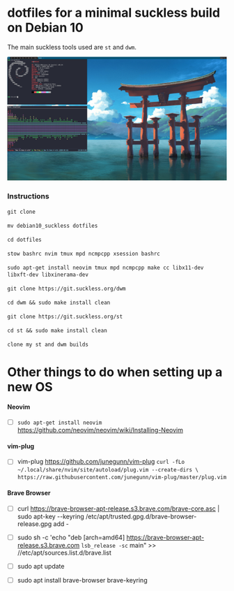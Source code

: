 # dotfiles for a minimal suckless build on Debian 10

The main suckless tools used are `st` and `dwm`. 

![screenshots](screenshots/pic.png)

### Instructions

```
git clone

mv debian10_suckless dotfiles

cd dotfiles

stow bashrc nvim tmux mpd ncmpcpp xsession bashrc 

sudo apt-get install neovim tmux mpd ncmpcpp make cc libx11-dev libxft-dev libxinerama-dev

git clone https://git.suckless.org/dwm

cd dwm && sudo make install clean

git clone https://git.suckless.org/st

cd st && sudo make install clean

clone my st and dwm builds
```


# Other things to do when setting up a new OS

#### Neovim

- [ ] `sudo apt-get install neovim` https://github.com/neovim/neovim/wiki/Installing-Neovim

#### vim-plug

- [ ] vim-plug https://github.com/junegunn/vim-plug  `curl -fLo ~/.local/share/nvim/site/autoload/plug.vim --create-dirs \
    https://raw.githubusercontent.com/junegunn/vim-plug/master/plug.vim`

#### Brave Browser
 - [ ] curl https://brave-browser-apt-release.s3.brave.com/brave-core.asc | sudo apt-key --keyring /etc/apt/trusted.gpg.d/brave-browser-release.gpg add -
 
 - [ ] sudo sh -c 'echo "deb [arch=amd64] https://brave-browser-apt-release.s3.brave.com `lsb_release -sc` main" >> //etc/apt/sources.list.d/brave.list
 
 - [ ] sudo apt update
 
 - [ ] sudo apt install brave-browser brave-keyring


